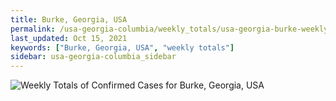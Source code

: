 ```yaml
---
title: Burke, Georgia, USA
permalink: /usa-georgia-columbia/weekly_totals/usa-georgia-burke-weekly_totals.html
last_updated: Oct 15, 2021
keywords: ["Burke, Georgia, USA", "weekly totals"]
sidebar: usa-georgia-columbia_sidebar
---
```


![Weekly Totals of Confirmed Cases for Burke, Georgia, USA](/covid_tracker/images/graphs/usa-georgia-burke-weekly_totals_graph.png)
